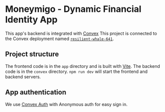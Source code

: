 # Moneymigo - Dynamic Financial Identity App
 This app's backend is integrated with [Convex](https://convex.dev) 
This project is connected to the Convex deployment named [`resilient-whale-641`](https://dashboard.convex.dev/d/resilient-whale-641).

## Project structure

The frontend code is in the `app` directory and is built with [Vite](https://vitejs.dev/).
The backend code is in the `convex` directory.
`npm run dev` will start the frontend and backend servers.

## App authentication

We use [Convex Auth](https://auth.convex.dev/) with Anonymous auth for easy sign in.